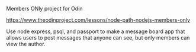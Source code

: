 Members ONly project for Odin

https://www.theodinproject.com/lessons/node-path-nodejs-members-only

Use node express, psql, and passport to make a message board app that allows users to post messages that anyone can see, but only members can view the author. 